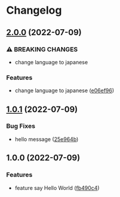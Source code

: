 # Changelog

## [2.0.0](https://github.com/korosuke613/demo-release-please-for-npm/compare/v1.0.1...v2.0.0) (2022-07-09)


### ⚠ BREAKING CHANGES

* change language to japanese

### Features

* change language to japanese ([e06ef96](https://github.com/korosuke613/demo-release-please-for-npm/commit/e06ef96127113d133d7e7da934b9cd520bcae155))

## [1.0.1](https://github.com/korosuke613/demo-release-please-for-npm/compare/v1.0.0...v1.0.1) (2022-07-09)


### Bug Fixes

* hello message ([25e964b](https://github.com/korosuke613/demo-release-please-for-npm/commit/25e964b20be172025ad75b256efc55fca1115264))

## 1.0.0 (2022-07-09)


### Features

* feature say Hello World ([fb490c4](https://github.com/korosuke613/demo-release-please-for-npm/commit/fb490c4033f845881aacd7d8bd40a6f2e97171ed))
